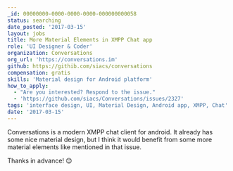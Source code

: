 ```yaml
---
_id: 00000000-0000-0000-0000-000000000058
status: searching
date_posted: '2017-03-15'
layout: jobs
title: More Material Elements in XMPP Chat app
role: 'UI Designer & Coder'
organization: Conversations
org_url: 'https://conversations.im'
github: https://githib.com/siacs/conversations
compensation: gratis
skills: 'Material design for Android platform' 
how_to_apply:
  - "Are you interested? Respond to the issue."
  - 'https://github.com/siacs/Conversations/issues/2327'
tags: 'interface design, UI, Material Design, Android app, XMPP, Chat'
date: '2017-03-15'
---
```


Conversations is a modern XMPP chat client for android. It already has some nice
material design, but I think it would benefit from some more material elements
like mentioned in that issue.

Thanks in advance! 😊
